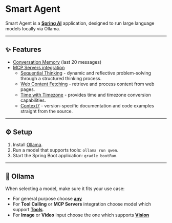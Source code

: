# Smart Agent

Smart Agent is a [**Spring AI**](https://spring.io/projects/spring-ai) application, designed to run large language models locally via Ollama.

---

## ✨ Features

- [Conversation Memory](https://docs.spring.io/spring-ai/reference/api/chat-memory.html#_message_window_chat_memory) (last 20 messages)
- [MCP Servers integration](https://docs.spring.io/spring-ai/reference/api/mcp/mcp-client-boot-starter-docs.html)
  - [Sequential Thinking](https://github.com/modelcontextprotocol/servers/tree/main/src/sequentialthinking) - dynamic and reflective problem-solving through a structured thinking process.
  - [Web Content Fetching](https://github.com/modelcontextprotocol/servers/tree/main/src/fetch) - retrieve and process content from web pages.
  - [Time with Timezone](https://github.com/modelcontextprotocol/servers/tree/main/src/time) - provides time and timezone conversion capabilities.
  - [Context7](https://github.com/upstash/context7) - version-specific documentation and code examples straight from the source.

---

## ⚙️ Setup

1. Install [Ollama](https://ollama.com/download).
2. Run a model that supports tools: ```ollama run qwen```.
3. Start the Spring Boot application: ```gradle bootRun```.

---

## 🦙 Ollama

When selecting a model, make sure it fits your use case:

- For general purpose choose [**any**](https://ollama.com/search)
- For **Tool Calling** or **MCP Servers** integration choose model which support [**Tools**](https://ollama.com/search?c=tools).
- For **Image** or **Video** input choose the one which supports [**Vision**](https://ollama.com/search?c=vision)
